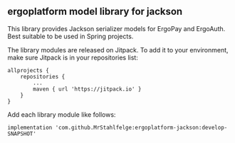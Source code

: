 ## ergoplatform model library for jackson

This library provides Jackson serializer models for ErgoPay and ErgoAuth. Best suitable to be used
in Spring projects.

The library modules are released on Jitpack. To add it to your environment, make sure Jitpack 
is in your repositories list:

	allprojects {
		repositories {
			...
			maven { url 'https://jitpack.io' }
		}
	}

Add each library module like follows:

    implementation 'com.github.MrStahlfelge:ergoplatform-jackson:develop-SNAPSHOT'

